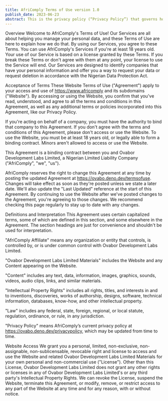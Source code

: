 ```yaml
---
title: AfriComply Terms of Use version 1.0
publish_date: 2023-06-23
abstract: This is the privacy policy (“Privacy Policy”) that governs how we, AfriComply, a Ovabor Development Labs Limited project. (“AfriComply”, “we”, “our” or “us”), use Personal Information (defined below) that we collect, receive and store about individuals including in connection with the use of https://privacheck.africomply.com (“Website”) and during our ordinary course of business. 
---
```


Overview
Welcome to AfriComply's Terms of Use! Our Services are all about helping you manage your personal data, and these Terms of Use are here to explain how we do that. By using our Services, you agree to these Terms. You can use AfriComply's Services if you're at least 18 years old. Your use of our Service is based on a license granted by these Terms. If you break these Terms or don't agree with them at any point, your license to use the Service will end. Our Services are designed to identify companies that have your personal information and offer you a way to request your data or request deletion in accordance with the Nigerian Data Protection Act.

Acceptance of Terms
These Website Terms of Use ("Agreement") apply to your access and use of https://www.africomply and its subdomains ("Website"). By accessing or using the Website, you confirm that you've read, understood, and agree to all the terms and conditions in this Agreement, as well as any additional terms or policies incorporated into this Agreement, like our Privacy Policy.

If you're acting on behalf of a company, you must have the authority to bind that company to this Agreement. If you don't agree with the terms and conditions of this Agreement, please don't access or use the Website. To use the Website, you must be at least 18 years old, or legally able to form a binding contract. Minors aren't allowed to access or use the Website.

This Agreement is a binding contract between you and Ovabor Development Labs Limited, a Nigerian Limited Liability Company ("AfriComply", "we", "us").

AfriComply reserves the right to change this Agreement at any time by posting the updated Agreement at https://ovabo.deno.dev/termsofuse. Changes will take effect as soon as they're posted unless we state a later date. We'll also update the "Last Updated" reference at the start of this Agreement. By continuing to use the Website after we've posted changes to the Agreement, you're agreeing to those changes. We recommend checking this page regularly to stay up to date with any changes.

Definitions and Interpretation
This Agreement uses certain capitalized terms, some of which are defined in this section, and some elsewhere in the Agreement. The section headings are just for convenience and shouldn't be used for interpretation.

"AfriComply Affiliate" means any organization or entity that controls, is controlled by, or is under common control with Ovabor Development Labs Limited.

"Ovabor Development Labs Limited Materials" includes the Website and any Content appearing on the Website.

"Content" includes any text, data, information, images, graphics, sounds, videos, audio clips, links, and similar materials.

"Intellectual Property Rights" includes all rights, titles, and interests in and to inventions, discoveries, works of authorship, designs, software, technical information, databases, know-how, and other intellectual property.

"Law" includes any federal, state, foreign, regional, or local statute, regulation, ordinance, or rule, in any jurisdiction.

"Privacy Policy" means AfriComply’s current privacy policy at https://ovabo.deno.dev/privacypolicy, which may be updated from time to time.

Website Access
We grant you a personal, limited, non-exclusive, non-assignable, non-sublicensable, revocable right and license to access and use the Website and related Ovabor Development Labs Limited Materials for your own personal and non-commercial use ("License"). Other than this License, Ovabor Development Labs Limited does not grant any other rights or licenses in any of Ovabor Development Labs Limited's or any third party's Intellectual Property Rights. We can revoke the License, suspend the Website, terminate this Agreement, or modify, remove, or restrict access to any part of the Website at any time and for any reason, with or without notice.
